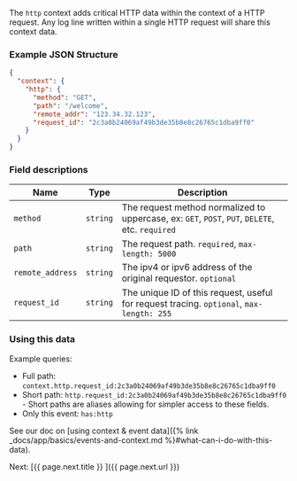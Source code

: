 The `http` context adds critical HTTP data within the context of a HTTP request. Any log line
written within a single HTTP request will share this context data.


### Example JSON Structure

```json
{
  "context": {
    "http": {
      "method": "GET",
      "path": "/welcome",
      "remote_addr": "123.34.32.123",
      "request_id": "2c3a0b24069af49b3de35b8e8c26765c1dba9ff0"
    }
  }
}
```


### Field descriptions

Name | Type | Description
-----|------|------------
`method` | `string` | The request method normalized to uppercase, ex: `GET`, `POST`, `PUT`, `DELETE`, etc. `required`
`path` | `string` | The request path. `required`, `max-length: 5000`
`remote_address` | `string` | The ipv4 or ipv6 address of the original requestor. `optional`
`request_id` | `string` | The unique ID of this request, useful for request tracing. `optional`, `max-length: 255`


### Using this data

Example queries:

* Full path: `context.http.request_id:2c3a0b24069af49b3de35b8e8c26765c1dba9ff0`
* Short path: `http.request_id:2c3a0b24069af49b3de35b8e8c26765c1dba9ff0` - Short paths are aliases allowing for simpler access to these fields.
* Only this event: `has:http`

See our doc on [using context & event data]({% link _docs/app/basics/events-and-context.md %}#what-can-i-do-with-this-data).


<div class="next">
  Next: [{{ page.next.title }} <i class="fa fa-arrow-circle-right" aria-hidden="true"></i>]({{ page.next.url }})
</div>